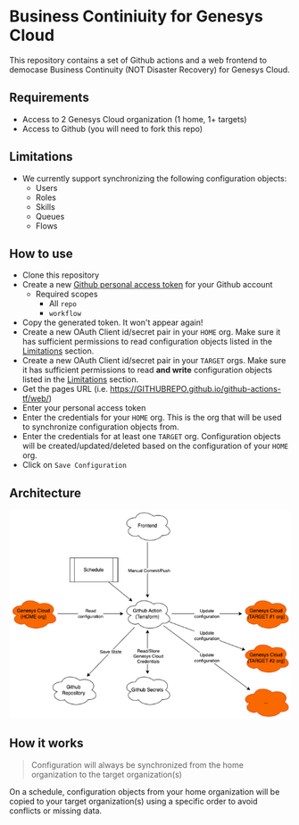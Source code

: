# Business Continiuity for Genesys Cloud

This repository contains a set of Github actions and a web frontend to democase Business Continuity (NOT Disaster Recovery) for Genesys Cloud.

## Requirements

- Access to 2 Genesys Cloud organization (1 home, 1+ targets)
- Access to Github (you will need to fork this repo)

## Limitations

- We currently support synchronizing the following configuration objects:
  - Users
  - Roles
  - Skills
  - Queues
  - Flows

## How to use

- Clone this repository
- Create a new [Github personal access token](https://docs.github.com/en/authentication/keeping-your-account-and-data-secure/creating-a-personal-access-token) for your Github account
  - Required scopes
    - All `repo`
    - `workflow`
- Copy the generated token. It won't appear again!
- Create a new OAuth Client id/secret pair in your `HOME` org. Make sure it has sufficient permissions to read configuration objects listed in the [Limitations](#limitations) section.
- Create a new OAuth Client id/secret pair in your `TARGET` orgs. Make sure it has sufficient permissions to read **and write** configuration objects listed in the [Limitations](#limitations) section.
- Get the pages URL (i.e. https://GITHUBREPO.github.io/github-actions-tf/web/)
- Enter your personal access token
- Enter the credentials for your `HOME` org. This is the org that will be used to synchronize configuration objects from.
- Enter the credentials for at least one `TARGET` org. Configuration objects will be created/updated/deleted based on the configuration of your `HOME` org.
- Click on `Save Configuration`

## Architecture

![Architecture Diagram](./architecture.png "Architecture Diagram")

## How it works

> Configuration will always be synchronized from the home organization to the target organization(s)

On a schedule, configuration objects from your home organization will be copied to your target organization(s) using a specific order to avoid conflicts or missing data.
